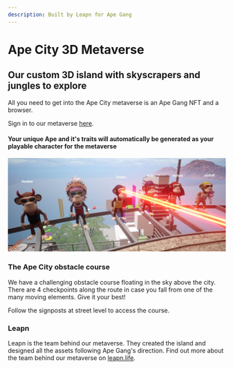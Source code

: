 ```yaml
---
description: Built by Leapn for Ape Gang
---
```


# Ape City 3D Metaverse

## Our custom 3D island with skyscrapers and jungles to explore

All you need to get into the Ape City metaverse is an Ape Gang NFT and a browser.

Sign in to our metaverse [here](https://leapn.life/ape-gang/ape-city/).

#### Your unique Ape and it's traits will automatically be generated as your playable character for the metaverse

![Lazer eyes, fire breath and rainbow drool are animated](../.gitbook/assets/ChidzoApe.jpg)

### The Ape City obstacle course

We have a challenging obstacle course floating in the sky above the city. There are 4 checkpoints along the route in case you fall from one of the many moving elements. Give it your best!&#x20;

Follow the signposts at street level to access the course.

### Leapn

Leapn is the team behind our metaverse. They created the island and designed all the assets following Ape Gang's direction. Find out more about the team behind our metaverse on [leapn.life](https://leapn.life/).
